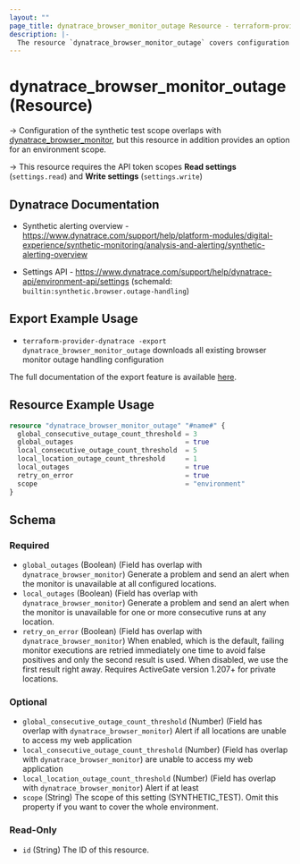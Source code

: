 ```yaml
---
layout: ""
page_title: dynatrace_browser_monitor_outage Resource - terraform-provider-dynatrace"
description: |-
  The resource `dynatrace_browser_monitor_outage` covers configuration for browser monitor outage handling
---
```


# dynatrace_browser_monitor_outage (Resource)

-> Configuration of the synthetic test scope overlaps with [dynatrace_browser_monitor](https://registry.terraform.io/providers/dynatrace-oss/dynatrace/latest/docs/resources/browser_monitor), but this resource in addition provides an option for an environment scope.

-> This resource requires the API token scopes **Read settings** (`settings.read`) and **Write settings** (`settings.write`)

## Dynatrace Documentation

- Synthetic alerting overview - https://www.dynatrace.com/support/help/platform-modules/digital-experience/synthetic-monitoring/analysis-and-alerting/synthetic-alerting-overview

- Settings API - https://www.dynatrace.com/support/help/dynatrace-api/environment-api/settings (schemaId: `builtin:synthetic.browser.outage-handling`)

## Export Example Usage

- `terraform-provider-dynatrace -export dynatrace_browser_monitor_outage` downloads all existing browser monitor outage handling configuration

The full documentation of the export feature is available [here](https://registry.terraform.io/providers/dynatrace-oss/dynatrace/latest/docs/guides/export-v2).

## Resource Example Usage

```terraform
resource "dynatrace_browser_monitor_outage" "#name#" {
  global_consecutive_outage_count_threshold = 3
  global_outages                            = true
  local_consecutive_outage_count_threshold  = 5
  local_location_outage_count_threshold     = 1
  local_outages                             = true
  retry_on_error                            = true
  scope                                     = "environment"
}
```

<!-- schema generated by tfplugindocs -->
## Schema

### Required

- `global_outages` (Boolean) (Field has overlap with `dynatrace_browser_monitor`) Generate a problem and send an alert when the monitor is unavailable at all configured locations.
- `local_outages` (Boolean) (Field has overlap with `dynatrace_browser_monitor`) Generate a problem and send an alert when the monitor is unavailable for one or more consecutive runs at any location.
- `retry_on_error` (Boolean) (Field has overlap with `dynatrace_browser_monitor`) When enabled, which is the default, failing monitor executions are retried immediately one time to avoid false positives and only the second result is used. When disabled, we use the first result right away.
Requires ActiveGate version 1.207+ for private locations.

### Optional

- `global_consecutive_outage_count_threshold` (Number) (Field has overlap with `dynatrace_browser_monitor`) Alert if all locations are unable to access my web application
- `local_consecutive_outage_count_threshold` (Number) (Field has overlap with `dynatrace_browser_monitor`) are unable to access my web application
- `local_location_outage_count_threshold` (Number) (Field has overlap with `dynatrace_browser_monitor`) Alert if at least
- `scope` (String) The scope of this setting (SYNTHETIC_TEST). Omit this property if you want to cover the whole environment.

### Read-Only

- `id` (String) The ID of this resource.
 